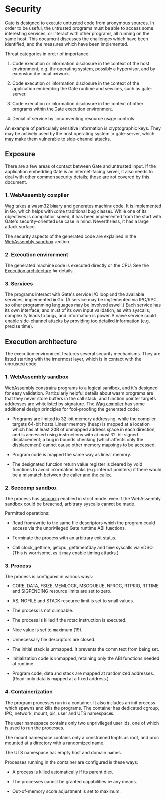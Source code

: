 # Security

Gate is designed to execute untrusted code from anonymous sources.  In order to
be useful, the untrusted programs must be able to access some interesting
services, or interact with other programs, all running on the same host.  This
document discusses the challenges which have been identified, and the measures
which have been implemented.

Threat categories in order of importance:

  1. Code execution or information disclosure in the context of the host
     environment, e.g. the operating system, possibly a hypervisor, and by
     extension the local network.

  2. Code execution or information disclosure in the context of the application
     embedding the Gate runtime and services, such as gate-server.

  3. Code execution or information disclosure in the context of other programs
     within the Gate execution environment.

  4. Denial of service by circumventing resource usage controls.

An example of particularly sensitive information is cryptographic keys.  They
may be actively used by the host operating system or gate-server, which may
make them vulnerable to side-channel attacks.


## Exposure

There are a few areas of contact between Gate and untrusted input.  If the
application embedding Gate is an internet-facing server, it also needs to deal
with other common security details; those are not covered by this document.


### 1. WebAssembly compiler

[Wag](https://godoc.org/github.com/tsavola/wag) takes a wasm32 binary and
generates machine code.  It is implemented in Go, which helps with some
traditional bug classes.  While one of its objectives is compilation speed, it
has been implemented from the start with Gate's security-oriented use case in
mind.  Nevertheless, it has a large attack surface.

The security aspects of the generated code are explained in the
[WebAssembly sandbox](#1-webassembly-sanbox) section.


### 2. Execution environment

The generated machine code is executed directly on the CPU.  See the [Execution
architecture](#execution-architecture) for details.


### 3. Services

The programs interact with Gate's service I/O loop and the available services,
implemented in Go.  (A service may be implemented via IPC/RPC, so other
programming languages may be involved aswell.)  Each service has its own
interface, and must of its own input validation; as with syscalls, complexity
leads to bugs, and information is power.  A naive service could enable
side-channel attacks by providing too detailed information (e.g. precise time).


## Execution architecture

The execution environment features several security mechanisms.  They are
listed starting with the innermost layer, which is in contact with the
untrusted code.


### 1. WebAssembly sandbox

[WebAssembly](http://webassembly.org) constrains programs to a logical sandbox,
and it's designed for easy validation.  Particularly helpful details about wasm
programs are that they never store buffers in the call stack, and function
pointer targets addresses are whitelisted by signature.  The [Wag
compiler](https://godoc.org/github.com/tsavola/wag) has some additional design
principles for fool-proofing the generated code:

  - Programs are limited to 32-bit memory addressing, while the compiler
    targets 64-bit hosts.  Linear memory (heap) is mapped at a location which
    has at least 2GB of unmapped address space in each direction, and is
    accessed using instructions with at most 32-bit signed displacement; a bug
    in bounds checking (which affects only the displacement) cannot cause other
    memory mappings to be accessed.

  - Program code is mapped the same way as linear memory.

  - The designated function return value register is cleared by void functions
    to avoid information leaks (e.g. internal pointers) if there would be a
    mismatch between the caller and the callee.


### 2. Seccomp sandbox

The process has [seccomp](https://en.wikipedia.org/wiki/Seccomp) enabled in
strict mode: even if the WebAssembly sandbox could be breached, arbitrary
syscalls cannot be made.

Permitted operations:

  - Read from/write to the same file descriptors which the program could access
    via the unprivileged Gate runtime ABI functions.

  - Terminate the process with an arbitrary exit status.

  - Call clock_gettime, getcpu, gettimeofday and time syscalls via vDSO.  (This
    is worrisome, as it may enable timing attacks.)


### 3. Process

The process is configured in various ways:

  - CORE, DATA, FSIZE, MEMLOCK, MSGQUEUE, NPROC, RTPRIO, RTTIME and SIGPENDING
    resource limits are set to zero.

  - AS, NOFILE and STACK resource limit is set to small values.

  - The process is not dumpable.

  - The process is killed if the rdtsc instruction is executed.

  - Nice value is set to maximum (19).

  - Unnecessary file descriptors are closed.

  - The initial stack is unmapped.  It prevents the comm text from being set.

  - Initialization code is unmapped, retaining only the ABI functions needed at
    runtime.

  - Program code, data and stack are mapped at randomized addresses.
    (Read-only data is mapped at a fixed address.)


### 4. Containerization

The program processes run in a container.  It also includes an init process
which spawns and kills the programs.  The container has dedicated cgroup, IPC,
network, mount, pid, user and UTS namespaces.

The user namespace contains only two unprivileged user ids, one of which is
used to run the processes.

The mount namespace contains only a constrained tmpfs as root, and proc mounted
at a directory with a randomized name.

The UTS namespace has empty host and domain names.

Processes running in the container are configured in these ways:

  - A process is killed automatically if its parent dies.

  - The processes cannot be granted capabilities by any means.

  - Out-of-memory score adjustment is set to maximum.

